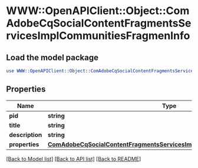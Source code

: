 # WWW::OpenAPIClient::Object::ComAdobeCqSocialContentFragmentsServicesImplCommunitiesFragmenInfo

## Load the model package
```perl
use WWW::OpenAPIClient::Object::ComAdobeCqSocialContentFragmentsServicesImplCommunitiesFragmenInfo;
```

## Properties
Name | Type | Description | Notes
------------ | ------------- | ------------- | -------------
**pid** | **string** |  | [optional] 
**title** | **string** |  | [optional] 
**description** | **string** |  | [optional] 
**properties** | [**ComAdobeCqSocialContentFragmentsServicesImplCommunitiesFragmenProperties**](ComAdobeCqSocialContentFragmentsServicesImplCommunitiesFragmenProperties.md) |  | [optional] 

[[Back to Model list]](../README.md#documentation-for-models) [[Back to API list]](../README.md#documentation-for-api-endpoints) [[Back to README]](../README.md)


